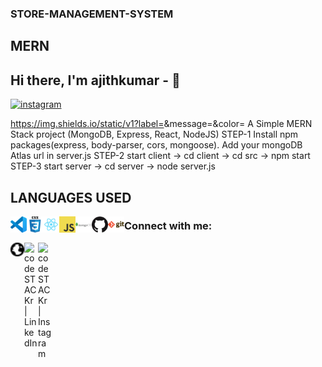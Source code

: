 

             
### STORE-MANAGEMENT-SYSTEM
## MERN

## Hi there, I'm ajithkumar - 👋

[![instagram](https://img.shields.io/twitter/follow/codeSTACKr?color=1DA1F2&logo=twitter&style=for-the-badge)](https://www.instagram.com/ajith._.shah/)

https://img.shields.io/static/v1?label=<LABEL>&message=<MESSAGE>&color=<COLOR>
A Simple MERN Stack project (MongoDB, Express, React, NodeJS)
STEP-1
    Install npm packages(express, body-parser, cors, mongoose).
    Add your mongoDB Atlas url in server.js
STEP-2
    start client    -> cd client
                    -> cd src
                    -> npm start
STEP-3
    start server    -> cd server
                    -> node server.js
## LANGUAGES USED
<img align="left" alt="Visual Studio Code" width="26px" 
      src="https://raw.githubusercontent.com/github/explore/80688e429a7d4ef2fca1e82350fe8e3517d3494d/topics/visual-studio-code/visual-studio-code.png" />
<img align="left" alt="CSS3" width="26px" 
     src="https://raw.githubusercontent.com/github/explore/80688e429a7d4ef2fca1e82350fe8e3517d3494d/topics/css/css.png" />
<img align="left" alt="React" width="26px" 
      src="https://raw.githubusercontent.com/github/explore/80688e429a7d4ef2fca1e82350fe8e3517d3494d/topics/react/react.png"/>
<img align="left" alt="JavaScript" width="26px"
      src="https://raw.githubusercontent.com/github/explore/80688e429a7d4ef2fca1e82350fe8e3517d3494d/topics/javascript/javascript.png"/> 
<img align="left" alt="MongoDB" width="26px" 
     src="https://raw.githubusercontent.com/github/explore/80688e429a7d4ef2fca1e82350fe8e3517d3494d/topics/mongodb/mongodb.png" />
 <img align="left" alt="GitHub" width="26px" 
      src="https://raw.githubusercontent.com/github/explore/78df643247d429f6cc873026c0622819ad797942/topics/github/github.png" /> 
 <img align="left" alt="Git" width="26px" 
      src="https://raw.githubusercontent.com/github/explore/80688e429a7d4ef2fca1e82350fe8e3517d3494d/topics/git/git.png" />
      
 ### Connect with me:

<img align="left" alt="codeSTACKr.com" width="22px" src="https://raw.githubusercontent.com/iconic/open-iconic/master/svg/globe.svg" />
<img align="left" alt="codeSTACKr | LinkedIn" width="22px" src="https://cdn.jsdelivr.net/npm/simple-icons@v3/icons/linkedin.svg" />
<img align="left" alt="codeSTACKr | Instagram" width="22px" src="https://cdn.jsdelivr.net/npm/simple-icons@v3/icons/instagram.svg" />

[instagram]: https://www.instagram.com/ajith._.shah/
